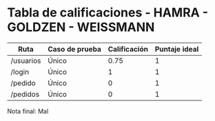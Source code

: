 # Tabla de calificaciones - HAMRA - GOLDZEN - WEISSMANN

| Ruta      | Caso de prueba | Calificación | Puntaje ideal |
| --------- | -------------- | ------------ | ------------- |
| /usuarios | Único          | 0.75         | 1             |
| /login    | Único          | 1            | 1             |
| /pedido   | Único          | 0            | 1             |
| /pedidos  | Único          | 0            | 1             |

Nota final: Mal
